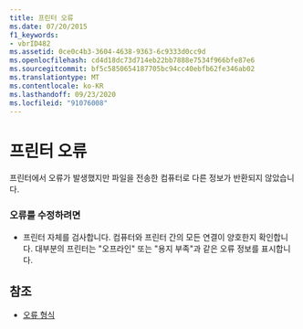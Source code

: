 ```yaml
---
title: 프린터 오류
ms.date: 07/20/2015
f1_keywords:
- vbrID482
ms.assetid: 0ce0c4b3-3604-4638-9363-6c9333d0cc9d
ms.openlocfilehash: cd4d18dc73d714eb22bb7888e7534f966bfe87e6
ms.sourcegitcommit: bf5c5850654187705bc94cc40ebfb62fe346ab02
ms.translationtype: MT
ms.contentlocale: ko-KR
ms.lasthandoff: 09/23/2020
ms.locfileid: "91076008"
---
```

# <a name="printer-error"></a>프린터 오류

프린터에서 오류가 발생했지만 파일을 전송한 컴퓨터로 다른 정보가 반환되지 않았습니다.  
  
### <a name="to-correct-the-error"></a>오류를 수정하려면  
  
- 프린터 자체를 검사합니다. 컴퓨터와 프린터 간의 모든 연결이 양호한지 확인합니다. 대부분의 프린터는 "오프라인" 또는 "용지 부족"과 같은 오류 정보를 표시합니다.  
  
## <a name="see-also"></a>참조

- [오류 형식](../programming-guide/language-features/error-types.md)
